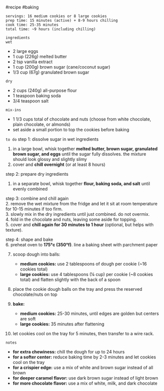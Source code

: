 #recipe #baking

`servings: 16 medium cookies or 8 large cookies`  
`prep time: 15 minutes (active) + 8-9 hours chilling`  
`cook time: 25-35 minutes`  
`total time: ~9 hours (including chilling)`  

`ingredients`  
`wet`  
- 2 large eggs  
- 1 cup (226g) melted butter  
- 2 tsp vanilla extract
- 1 cup (200g) brown sugar (cane/coconut sugar)  
- 1/3 cup (67g) granulated brown sugar  

`dry`  
- 2 cups (240g) all-purpose flour  
- 1 teaspoon baking soda  
- 3/4 teaspoon salt  

`mix-ins`  
- 1 1/3 cups total of chocolate and nuts (choose from white chocolate, plain chocolate, or almonds)  
- set aside a small portion to top the cookies before baking  

`to do`
step 1: dissolve sugar in wet ingredients  
1. in a large bowl, whisk together **melted butter, brown sugar, granulated brown sugar, and eggs** until the sugar fully dissolves. the mixture should look glossy and slightly slimy
2. cover and **chill overnight** (or at least 8 hours)

step 2: prepare dry ingredients  
1. in a separate bowl, whisk together **flour, baking soda, and salt** until evenly combined

step 3: combine and chill again  
2. remove the wet mixture from the fridge and let it sit at room temperature for 10-15 minutes if too firm.  
3. slowly mix in the dry ingredients until just combined. do not overmix.  
4. fold in the chocolate and nuts, leaving some aside for topping.  
5. cover and **chill again for 30 minutes to 1 hour** (optional, but helps with texture).  

step 4: shape and bake  
6. preheat oven to **175°c (350°f)**. line a baking sheet with parchment paper

7. scoop dough into balls:  
   - **medium cookies:** use 2 tablespoons of dough per cookie (~16 cookies total)
   - **large cookies:** use 4 tablespoons (¼ cup) per cookie (~8 cookies total) and flatten slightly with the back of a spoon
8. place the cookie dough balls on the tray and press the reserved chocolate/nuts on top

9. **bake:**  
   - **medium cookies:** 25-30 minutes, until edges are golden but centers are soft
   - **large cookies:** 35 minutes after flattening
10. let cookies cool on the tray for 5 minutes, then transfer to a wire rack.  

`notes`  
- **for extra chewiness:** chill the dough for up to 24 hours
- **for a softer center:** reduce baking time by 2-3 minutes and let cookies cool on the tray
- **for a crispier edge:** use a mix of white and brown sugar instead of all brown 
- **for deeper caramel flavor:** use dark brown sugar instead of light brown
- **for more chocolate flavor:** use a mix of white, milk, and dark chocolate